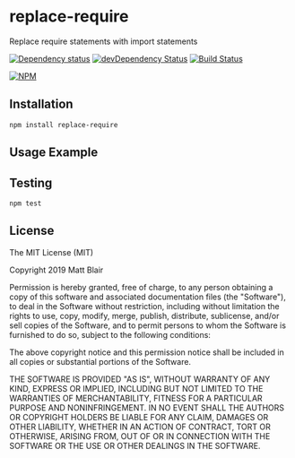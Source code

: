 # replace-require

Replace require statements with import statements

[![Dependency status](https://img.shields.io/david/duereg/replace-require.svg?style=flat)](https://david-dm.org/duereg/replace-require)
[![devDependency Status](https://img.shields.io/david/dev/duereg/replace-require.svg?style=flat)](https://david-dm.org/duereg/replace-require#info=devDependencies)
[![Build Status](https://img.shields.io/travis/duereg/replace-require.svg?style=flat&branch=master)](https://travis-ci.org/duereg/replace-require)

[![NPM](https://nodei.co/npm/replace-require.svg?style=flat)](https://npmjs.org/package/replace-require)

## Installation

    npm install replace-require

## Usage Example

## Testing

    npm test

## License

The MIT License (MIT)

Copyright 2019 Matt Blair

Permission is hereby granted, free of charge, to any person obtaining a copy
of this software and associated documentation files (the "Software"), to deal
in the Software without restriction, including without limitation the rights
to use, copy, modify, merge, publish, distribute, sublicense, and/or sell
copies of the Software, and to permit persons to whom the Software is
furnished to do so, subject to the following conditions:

The above copyright notice and this permission notice shall be included in
all copies or substantial portions of the Software.

THE SOFTWARE IS PROVIDED "AS IS", WITHOUT WARRANTY OF ANY KIND, EXPRESS OR
IMPLIED, INCLUDING BUT NOT LIMITED TO THE WARRANTIES OF MERCHANTABILITY,
FITNESS FOR A PARTICULAR PURPOSE AND NONINFRINGEMENT. IN NO EVENT SHALL THE
AUTHORS OR COPYRIGHT HOLDERS BE LIABLE FOR ANY CLAIM, DAMAGES OR OTHER
LIABILITY, WHETHER IN AN ACTION OF CONTRACT, TORT OR OTHERWISE, ARISING FROM,
OUT OF OR IN CONNECTION WITH THE SOFTWARE OR THE USE OR OTHER DEALINGS IN
THE SOFTWARE.
